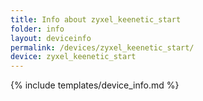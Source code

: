 ```yaml
---
title: Info about zyxel_keenetic_start
folder: info
layout: deviceinfo
permalink: /devices/zyxel_keenetic_start/
device: zyxel_keenetic_start
---
```

{% include templates/device_info.md %}
